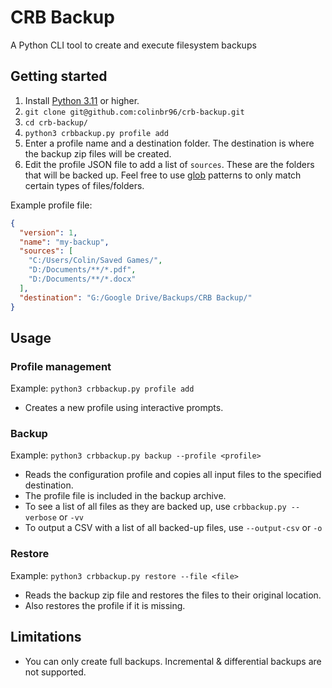 # CRB Backup

A Python CLI tool to create and execute filesystem backups

## Getting started

1. Install [Python 3.11](https://www.python.org/downloads/) or higher.
2. `git clone git@github.com:colinbr96/crb-backup.git`
3. `cd crb-backup/`
4. `python3 crbbackup.py profile add`
5. Enter a profile name and a destination folder. The destination is where the backup zip files will be created.
6. Edit the profile JSON file to add a list of `sources`. These are the folders that will be backed up. Feel free to use [glob](https://docs.python.org/3/library/glob.html) patterns to only match certain types of files/folders.

Example profile file:

```json
{
  "version": 1,
  "name": "my-backup",
  "sources": [
    "C:/Users/Colin/Saved Games/",
    "D:/Documents/**/*.pdf",
    "D:/Documents/**/*.docx"
  ],
  "destination": "G:/Google Drive/Backups/CRB Backup/"
}
```

## Usage

### Profile management

Example: `python3 crbbackup.py profile add`

- Creates a new profile using interactive prompts.

### Backup

Example: `python3 crbbackup.py backup --profile <profile>`

- Reads the configuration profile and copies all input files to the specified destination.
- The profile file is included in the backup archive.
- To see a list of all files as they are backed up, use `crbbackup.py --verbose` or `-vv`
- To output a CSV with a list of all backed-up files, use `--output-csv` or `-o`

### Restore

Example: `python3 crbbackup.py restore --file <file>`

- Reads the backup zip file and restores the files to their original location.
- Also restores the profile if it is missing.

## Limitations

- You can only create full backups. Incremental & differential backups are not supported.
